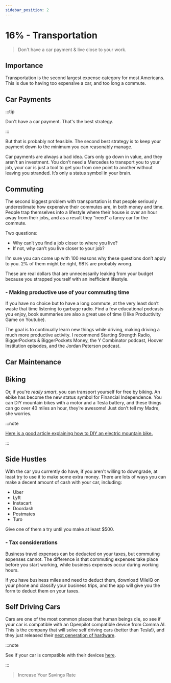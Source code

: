 ```yaml
---
sidebar_position: 2
---
```


# 16% - Transportation

>Don't have a car payment & live close to your work.

## Importance

Transportation is the second largest expense category for most Americans. This is due to having too expensive a car, and too long a commute.

## Car Payments

:::tip

Don't have a car payment. That's the best strategy. 

:::

But that is probably not feasible. The second best strategy is to keep your payment down to the minimum you can reasonably manage. 

Car payments are always a bad idea. Cars only go down in value, and they aren't an investment. You don’t need a Mercedes to transport you to your job, your car is just a tool to get you from one point to another without leaving you stranded. It’s only a status symbol in your brain. 

## Commuting

The second biggest problem with transportation is that people seriously underestimate how expensive their commutes are, in both money and time. People trap themselves into a lifestyle where their house is over an hour away from their jobs, and as a result they “need” a fancy car for the commute.

Two questions:
- Why can’t you find a job closer to where you live? 
- If not, why can’t you live closer to your job? 

I’m sure you can come up with 100 reasons why these questions don’t apply to you. 2% of them might be right, 98% are probably wrong. 

These are real dollars that are unnecessarily leaking from your budget because you strapped yourself with an inefficient lifestyle.

### - Making productive use of your commuting time

If you have no choice but to have a long commute, at the very least don’t waste that time listening to garbage radio. Find a few educational podcasts you enjoy, book summaries are also a great use of time (I like Productivity Game on Youtube). 

The goal is to continually learn new things while driving, making driving a much more productive activity. I recommend Starting Strength Radio, BiggerPockets & BiggerPockets Money, the Y Combinator podcast, Hoover Institution episodes, and the Jordan Peterson podcast.

## Car Maintenance

## Biking

Or, if you're *really smart*, you can transport yourself for free by biking. An ebike has become the new status symbol for Financial Independence. You can DIY mountain bikes with a motor and a Tesla battery, and these things can go over 40 miles an hour, they’re awesome! Just don’t tell my Madre, she worries.

:::note

[Here is a good article explaining how to DIY an electric mountain bike.](https://www.mrmoneymustache.com/2016/05/25/recipe-for-a-badass-diy-electric-mountain-bike/)

:::

## Side Hustles

With the car you currently do have, if you aren't willing to downgrade, at least try to use it to make some extra money. There are lots of ways you can make a decent amount of cash with your car, including:
- Uber
- Lyft
- Instacart
- Doordash
- Postmates
- Turo

Give one of them a try until you make at least $500.

### - Tax considerations

Business travel expenses can be deducted on your taxes, but commuting expenses cannot. The difference is that commuting expenses take place before you start working, while business expenses occur during working hours. 

If you have business miles and need to deduct them, download MileIQ on your phone and classify your business trips, and the app will give you the form to deduct them on your taxes.

## Self Driving Cars

Cars are one of the most common places that human beings die, so see if your car is compatible with an Openpilot compatible device from Comma AI. This is the company that will solve self driving cars (better than Tesla!), and they just released their [next generation of hardware](https://comma.ai/shop/products/three). 

:::note

See if your car is compatible with their devices [here](https://comma.ai/vehicles). 

:::

>Increase Your Savings Rate